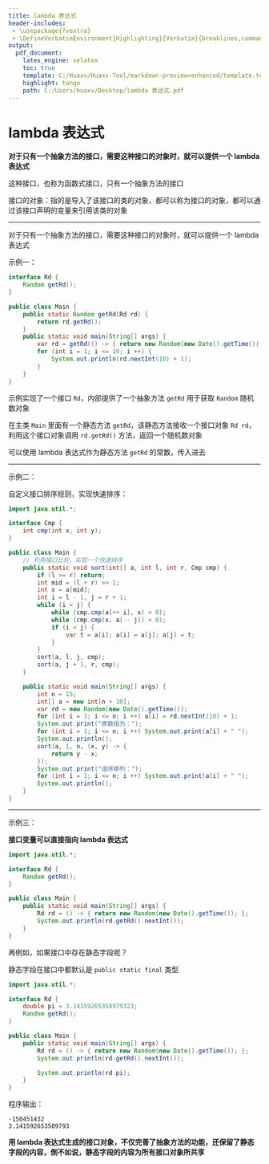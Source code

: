 ```yaml
---
title: lambda 表达式
header-includes:
 - \usepackage{fvextra}
 - \DefineVerbatimEnvironment{Highlighting}{Verbatim}{breaklines,commandchars=\\\{\}}
output:
  pdf_document:
    latex_engine: xelatex
    toc: true
    template: C:/Huaxv/Huaxv-Tool/markdown-preview=enhanced/template.tex
    highlight: tango
    path: C:/Users/huaxv/Desktop/lambda 表达式.pdf
---
```


# lambda 表达式

**对于只有一个抽象方法的接口，需要这种接口的对象时，就可以提供一个 lambda 表达式**

这种接口，也称为函数式接口，只有一个抽象方法的接口

接口的对象：指的是导入了该接口的类的对象，都可以称为接口的对象，都可以通过该接口声明的变量来引用该类的对象

---

对于只有一个抽象方法的接口，需要这种接口的对象时，就可以提供一个 lambda 表达式

示例一：

```java
interface Rd {
    Random getRd();
}

public class Main {
    public static Random getRd(Rd rd) {
        return rd.getRd();
    }
    public static void main(String[] args) {
        var rd = getRd(() -> { return new Random(new Date().getTime()); });
        for (int i = 1; i <= 10; i ++) {
            System.out.println(rd.nextInt(10) + 1);
        }
    }
}
```

示例实现了一个接口 `Rd`，内部提供了一个抽象方法 `getRd` 用于获取 `Random` 随机数对象

在主类 `Main` 里面有一个静态方法 `getRd`，该静态方法接收一个接口对象 `Rd rd`，利用这个接口对象调用 `rd.getRd()` 方法，返回一个随机数对象

可以使用 lambda 表达式作为静态方法 `getRd` 的常数，传入进去

---

示例二：

自定义接口排序规则，实现快速排序：

```java
import java.util.*;

interface Cmp {
    int cmp(int x, int y);
}

public class Main {
    // 利用接口比较，实现一个快速排序
    public static void sort(int[] a, int l, int r, Cmp cmp) {
        if (l >= r) return;
        int mid = (l + r) >> 1;
        int x = a[mid];
        int i = l - 1, j = r + 1;
        while (i < j) {
            while (cmp.cmp(a[++ i], x) < 0);
            while (cmp.cmp(x, a[-- j]) < 0);
            if (i < j) {
                var t = a[i]; a[i] = a[j]; a[j] = t;
            }
        }
        sort(a, l, j, cmp);
        sort(a, j + 1, r, cmp);
    }

    public static void main(String[] args) {
        int n = 15;
        int[] a = new int[n + 10];
        var rd = new Random(new Date().getTime());
        for (int i = 1; i <= n; i ++) a[i] = rd.nextInt(10) + 1;
        System.out.print("原数组为：");
        for (int i = 1; i <= n; i ++) System.out.print(a[i] + " ");
        System.out.println();
        sort(a, 1, n, (x, y) -> {
            return y - x;
        });
        System.out.print("逆序排列：");
        for (int i = 1; i <= n; i ++) System.out.print(a[i] + " ");
        System.out.println();
    }
}
```

---

示例三：

**接口变量可以直接指向 lambda 表达式**

```java
import java.util.*;

interface Rd {
    Random getRd();
}

public class Main {
    public static void main(String[] args) {
        Rd rd = () -> { return new Random(new Date().getTime()); };
        System.out.println(rd.getRd().nextInt());
    }
}
```

再例如，如果接口中存在静态字段呢？

静态字段在接口中都默认是 `public static final` 类型

```java
import java.util.*;

interface Rd {
    double pi = 3.14159265358979323;
    Random getRd();
}

public class Main {
    public static void main(String[] args) {
        Rd rd = () -> { return new Random(new Date().getTime()); };
        System.out.println(rd.getRd().nextInt());

        System.out.println(rd.pi);
    }
}
```

程序输出：

```
-150451432
3.141592653589793
```

**用 lambda 表达式生成的接口对象，不仅完善了抽象方法的功能，还保留了静态字段的内容，倒不如说，静态字段的内容为所有接口对象所共享**
